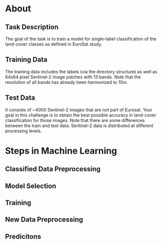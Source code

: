 # About
## Task Description
The goal of the task is to train a model for single-label classification of the land-cover classes as defined in EuroSat study. 

## Training Data
The training data includes the labels (via the directory structure) as well as 64x64 pixel Sentinel-2 image patches with 13 bands. Note that the resolution of all bands has already been harmonized to 10m.

## Test Data
It consists of ~4000 Sentinel-2 images that are not part of Eurosat. Your goal in this challenge is to obtain the best possible accuracy in land-cover classification for those images. Note that there are some differences between the train and test data. Sentinel-2 data is distributed at different processing levels.

# Steps in Machine Learning
## Classified Data Preprocessing

## Model Selection

## Training 

## New Data Preprocessing

## Predicitons

